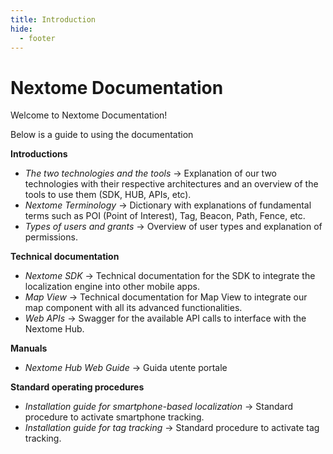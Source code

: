 ```yaml
---
title: Introduction
hide:
  - footer
---
```

# Nextome Documentation

Welcome to Nextome Documentation! 

Below is a guide to using the documentation

**Introductions**

- *The two technologies and the tools* -> Explanation of our two technologies with their respective architectures and an overview of the tools to use them (SDK, HUB, APIs, etc).
- *Nextome Terminology* -> Dictionary with explanations of fundamental terms such as POI (Point of Interest), Tag, Beacon, Path, Fence, etc.
- *Types of users and grants* -> Overview of user types and explanation of permissions.

**Technical documentation**

- *Nextome SDK* -> Technical documentation for the SDK to integrate the localization engine into other mobile apps.
- *Map View* -> Technical documentation for Map View to integrate our map component with all its advanced functionalities.
- *Web APIs* -> Swagger for the available API calls to interface with the Nextome Hub.

**Manuals**

- *Nextome Hub Web Guide* -> Guida utente portale 

**Standard operating procedures**

- *Installation guide for smartphone-based localization* -> Standard procedure to activate smartphone tracking.
- *Installation guide for tag tracking* -> Standard procedure to activate tag tracking.
